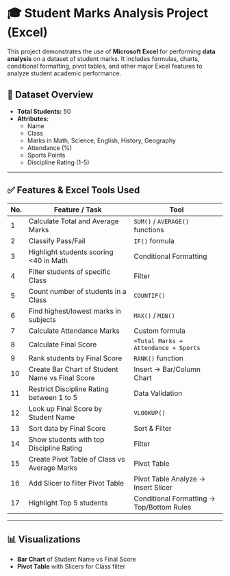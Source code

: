 # 🎓 Student Marks Analysis Project (Excel)

This project demonstrates the use of **Microsoft Excel** for performing **data analysis** on a dataset of student marks. It includes formulas, charts, conditional formatting, pivot tables, and other major Excel features to analyze student academic performance.

## 📁 Dataset Overview
- **Total Students:** 50
- **Attributes:**
  - Name
  - Class
  - Marks in Math, Science, English, History, Geography
  - Attendance (%)
  - Sports Points
  - Discipline Rating (1-5)

---

## ✅ Features & Excel Tools Used

| No. | Feature / Task                                                    | Tool                                      |
|-----|--------------------------------------------------------------------|-------------------------------------------|
| 1   | Calculate Total and Average Marks                                  | `SUM()` / `AVERAGE()` functions           |
| 2   | Classify Pass/Fail                                                 | `IF()` formula                           |
| 3   | Highlight students scoring <40 in Math                             | Conditional Formatting                    |
| 4   | Filter students of specific Class                                  | Filter                                   |
| 5   | Count number of students in a Class                                | `COUNTIF()`                              |
| 6   | Find highest/lowest marks in subjects                              | `MAX()` / `MIN()`                        |
| 7   | Calculate Attendance Marks                                         | Custom formula                           |
| 8   | Calculate Final Score                                              | `=Total Marks + Attendance + Sports`     |
| 9   | Rank students by Final Score                                       | `RANK()` function                        |
| 10  | Create Bar Chart of Student Name vs Final Score                    | Insert → Bar/Column Chart                |
| 11  | Restrict Discipline Rating between 1 to 5                          | Data Validation                          |
| 12  | Look up Final Score by Student Name                                | `VLOOKUP()`                              |
| 13  | Sort data by Final Score                                           | Sort & Filter                            |
| 14  | Show students with top Discipline Rating                           | Filter                                   |
| 15  | Create Pivot Table of Class vs Average Marks                       | Pivot Table                              |
| 16  | Add Slicer to filter Pivot Table                                   | Pivot Table Analyze → Insert Slicer      |
| 17  | Highlight Top 5 students                                           | Conditional Formatting → Top/Bottom Rules|

---

## 📊 Visualizations
- **Bar Chart** of Student Name vs Final Score
- **Pivot Table** with Slicers for Class filter
